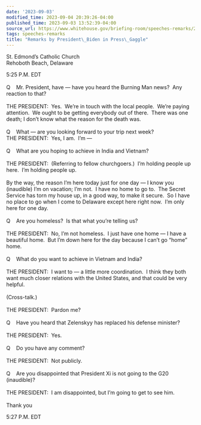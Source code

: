 ```yaml
---
date: '2023-09-03'
modified_time: 2023-09-04 20:39:26-04:00
published_time: 2023-09-03 13:52:39-04:00
source_url: https://www.whitehouse.gov/briefing-room/speeches-remarks/2023/09/03/remarks-by-president-biden-in-gaggle/
tags: speeches-remarks
title: "Remarks by President\_Biden in Press\_Gaggle"
---
```

 
St. Edmond’s Catholic Church  
Rehoboth Beach, Delaware

5:25 P.M. EDT  
   
Q    Mr. President, have — have you heard the Burning Man news?  Any
reaction to that?  
   
THE PRESIDENT:  Yes.  We’re in touch with the local people.  We’re
paying attention.  We ought to be getting everybody out of there.  There
was one death; I don’t know what the reason for the death was.  
   
Q    What — are you looking forward to your trip next week?  
THE PRESIDENT:  Yes, I am.  I’m —   
   
Q    What are you hoping to achieve in India and Vietnam?  
   
THE PRESIDENT:  (Referring to fellow churchgoers.)  I’m holding people
up here.  I’m holding people up.  
   
By the way, the reason I’m here today just for one day — I know you
(inaudible) I’m on vacation; I’m not.  I have no home to go to.  The
Secret Service has torn my house up, in a good way, to make it secure. 
So I have no place to go when I come to Delaware except here right now. 
I’m only here for one day.  
      
Q    Are you homeless?  Is that what you’re telling us?  
   
THE PRESIDENT:  No, I’m not homeless.  I just have one home — I have a
beautiful home.  But I’m down here for the day because I can’t go “home”
home.  
   
Q    What do you want to achieve in Vietnam and India?  
   
THE PRESIDENT:  I want to — a little more coordination.  I think they
both want much closer relations with the United States, and that could
be very helpful.  
      
(Cross-talk.)  
   
THE PRESIDENT:  Pardon me?  
   
Q    Have you heard that Zelenskyy has replaced his defense minister?  
   
THE PRESIDENT:  Yes.  
   
Q    Do you have any comment?  
   
THE PRESIDENT:  Not publicly.  
   
Q    Are you disappointed that President Xi is not going to the G20
(inaudible)?  
   
THE PRESIDENT:  I am disappointed, but I’m going to get to see him.  
   
Thank you

5:27 P.M. EDT
